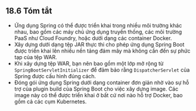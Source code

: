 ## 18.6 Tóm tắt

* Ứng dụng Spring có thể được triển khai trong nhiều môi trường khác nhau, bao gồm các máy chủ ứng dụng truyền thống, các môi trường PaaS như Cloud Foundry, hoặc dưới dạng các container Docker.  
* Xây dựng dưới dạng tệp JAR thực thi cho phép ứng dụng Spring Boot được triển khai lên nhiều nền tảng đám mây mà không cần đến sự phức tạp của tệp WAR.  
* Khi xây dựng tệp WAR, bạn nên bao gồm một lớp mở rộng từ `SpringBootServletInitializer` để đảm bảo rằng `DispatcherServlet` của Spring được cấu hình đúng cách.  
* Đóng gói ứng dụng Spring dưới dạng container đơn giản nhờ vào sự hỗ trợ của plugin build của Spring Boot cho việc xây dựng image. Các image này có thể được triển khai ở bất cứ nơi nào hỗ trợ Docker, bao gồm cả các cụm Kubernetes.
